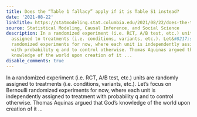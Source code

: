 ```yaml
---
title: Does the “Table 1 fallacy” apply if it is Table S1 instead?
date: '2021-08-22'
linkTitle: https://statmodeling.stat.columbia.edu/2021/08/22/does-the-table-1-fallacy-apply-if-it-is-table-s1-instead/
source: Statistical Modeling, Causal Inference, and Social Science
description: In a randomized experiment (i.e. RCT, A/B test, etc.) units are randomly
  assigned to treatments (i.e. conditions, variants, etc.). Let&#8217;s focus on Bernoulli
  randomized experiments for now, where each unit is independently assigned to treatment
  with probability q and to control otherwise. Thomas Aquinas argued that God&#8217;s
  knowledge of the world upon creation of it ...
disable_comments: true
---
```

In a randomized experiment (i.e. RCT, A/B test, etc.) units are randomly assigned to treatments (i.e. conditions, variants, etc.). Let&#8217;s focus on Bernoulli randomized experiments for now, where each unit is independently assigned to treatment with probability q and to control otherwise. Thomas Aquinas argued that God&#8217;s knowledge of the world upon creation of it ...